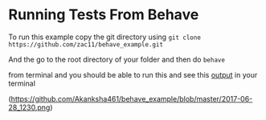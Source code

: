 # Running Tests From Behave


To run this example copy the git directory using ```git clone https://github.com/zac11/behave_example.git```

And the go to the root directory of your folder and then do ```behave```

from terminal and you should be able to run this and see this [output](https://github.com/zac11/behave_example/blob/master/2017-06-28_1230.png) in your terminal

(https://github.com/Akanksha461/behave_example/blob/master/2017-06-28_1230.png)


